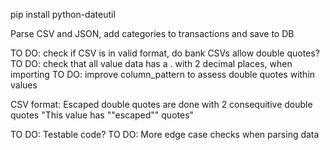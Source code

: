 pip install python-dateutil

Parse CSV and JSON, add categories to transactions and save to DB

TO DO: check if CSV is in valid format, do bank CSVs allow double quotes?
TO DO: check that all value data has a . with 2 decimal places, when importing
TO DO: improve column_pattern to assess double quotes within values

CSV format: Escaped double quotes are done with 2 consequitive double quotes
"This value has ""escaped"" quotes"

TO DO: Testable code?
TO DO: More edge case checks when parsing data